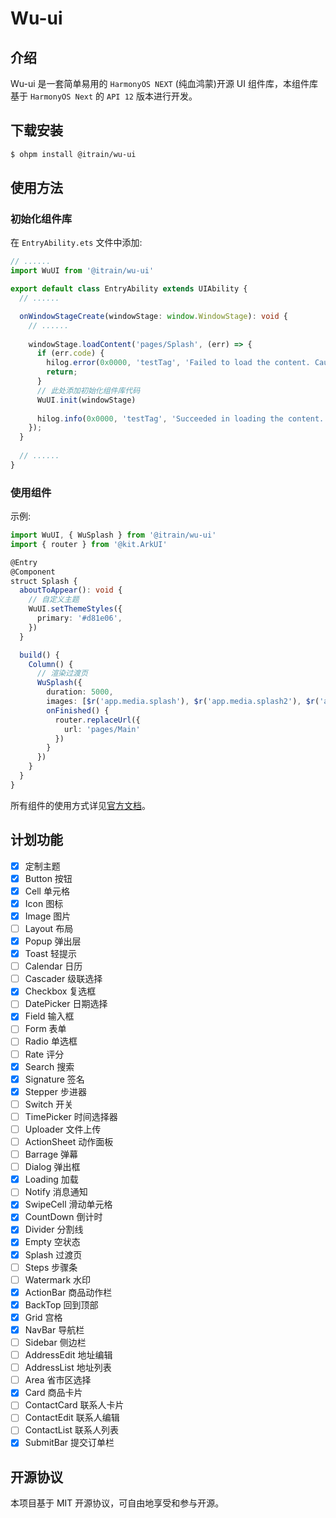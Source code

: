 # Wu-ui

## 介绍

Wu-ui 是一套简单易用的 `HarmonyOS NEXT` (纯血鸿蒙)开源 UI 组件库，本组件库基于 `HarmonyOS Next` 的 `API 12` 版本进行开发。

## 下载安装

```bash
$ ohpm install @itrain/wu-ui
```

## 使用方法

### 初始化组件库

在 `EntryAbility.ets` 文件中添加:

```typescript
// ......
import WuUI from '@itrain/wu-ui'

export default class EntryAbility extends UIAbility {
  // ......

  onWindowStageCreate(windowStage: window.WindowStage): void {
    // ......
    
    windowStage.loadContent('pages/Splash', (err) => {
      if (err.code) {
        hilog.error(0x0000, 'testTag', 'Failed to load the content. Cause: %{public}s', JSON.stringify(err) ?? '');
        return;
      }
      // 此处添加初始化组件库代码
      WuUI.init(windowStage)
      
      hilog.info(0x0000, 'testTag', 'Succeeded in loading the content.');
    });
  }
  
  // ......
}
```

### 使用组件

示例:

```typescript
import WuUI, { WuSplash } from '@itrain/wu-ui'
import { router } from '@kit.ArkUI'

@Entry
@Component
struct Splash {
  aboutToAppear(): void {
    // 自定义主题
    WuUI.setThemeStyles({
      primary: '#d81e06',
    })
  }

  build() {
    Column() {
      // 渲染过渡页
      WuSplash({
        duration: 5000,
        images: [$r('app.media.splash'), $r('app.media.splash2'), $r('app.media.splash3')],
        onFinished() {
          router.replaceUrl({
            url: 'pages/Main'
          })
        }
      })
    }
  }
}
```

所有组件的使用方式详见[官方文档](https://wuui.gitbook.io/wuui)。

## 计划功能

- [x] 定制主题
- [x] Button 按钮
- [x] Cell 单元格
- [x] Icon 图标
- [x] Image 图片
- [ ] Layout 布局
- [x] Popup 弹出层
- [x] Toast 轻提示
- [ ] Calendar 日历
- [ ] Cascader 级联选择
- [x] Checkbox 复选框
- [ ] DatePicker 日期选择
- [x] Field 输入框
- [ ] Form 表单
- [ ] Radio 单选框
- [ ] Rate 评分
- [x] Search 搜索
- [x] Signature 签名
- [x] Stepper 步进器
- [ ] Switch 开关
- [ ] TimePicker 时间选择器
- [ ] Uploader 文件上传
- [ ] ActionSheet 动作面板
- [ ] Barrage 弹幕
- [ ] Dialog 弹出框
- [x] Loading 加载
- [ ] Notify 消息通知
- [x] SwipeCell 滑动单元格
- [x] CountDown 倒计时
- [x] Divider 分割线
- [x] Empty 空状态
- [x] Splash 过渡页
- [ ] Steps 步骤条
- [ ] Watermark 水印
- [x] ActionBar 商品动作栏
- [x] BackTop 回到顶部
- [x] Grid 宫格
- [x] NavBar 导航栏
- [ ] Sidebar 侧边栏
- [ ] AddressEdit 地址编辑
- [ ] AddressList 地址列表
- [ ] Area 省市区选择
- [x] Card 商品卡片
- [ ] ContactCard 联系人卡片
- [ ] ContactEdit 联系人编辑
- [ ] ContactList 联系人列表
- [x] SubmitBar 提交订单栏

## 开源协议

本项目基于 MIT 开源协议，可自由地享受和参与开源。